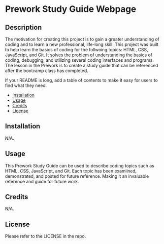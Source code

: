   # Prework Study Guide Webpage

## Description

The motivation for creating this project is to gain a greater understanding of coding and to learn a new professional, life-long skill. This project was built to help learn the basics of coding for the follwoing topics: HTML, CSS, JavaScript, and Git. It solves the problem of understanding the basics of coding, debugging, and utilizing several coding interfaces and programs. The lesson in the Prework is to create a study guide that can be referenced after the bootcamp class has completed.

If your README is long, add a table of contents to make it easy for users to find what they need.

- [Installation](#installation)
- [Usage](#usage)
- [Credits](#credits)
- [License](#license)

## Installation

N/A.

## Usage

 This Prework Study Guide can be used to describe coding topics such as HTML, CSS, JavaScript, and Git.
Each topic has been examiined, demonstrated, and posted for future reference. Making it an invaluable reference and guide for future work.


## Credits

N/A.

## License

Please refer to the LICENSE in the repo.
